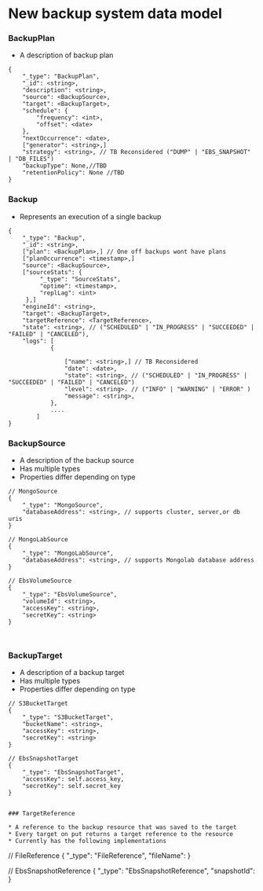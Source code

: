 # New backup system data model


### BackupPlan

* A description of backup plan

```
{
    "_type": "BackupPlan",
    "_id": <string>,
    "description": <string>,
    "source": <BackupSource>,
    "target": <BackupTarget>,
    "schedule": {
        "frequency": <int>,
        "offset": <date>
    },
    "nextOccurrence": <date>,
    ["generator": <string>,]
    "strategy": <string>, // TB Reconsidered ("DUMP" | "EBS_SNAPSHOT" | "DB_FILES")
    "backupType": None,//TBD
    "retentionPolicy": None //TBD
}
```

### Backup

* Represents an execution of a single backup

```
{
    "_type": "Backup",
    "_id": <string>,
    ["plan": <BackupPlan>,] // One off backups wont have plans
    ["planOccurrence": <timestamp>,] 
    "source": <BackupSource>,
    ["sourceStats": {
         "_type": "SourceStats",
         "optime": <timestamp>,
         "replLag": <int>
     },]
    "engineId": <string>,
    "target": <BackupTarget>,
    "targetReference": <TargetReference>,
    "state": <string>, // ("SCHEDULED" | "IN_PROGRESS" | "SUCCEEDED" | "FAILED" | "CANCELED"),
    "logs": [
            {

                ["name": <string>,] // TB Reconsidered
                "date": <date>,
                "state": <string>, // ("SCHEDULED" | "IN_PROGRESS" | "SUCCEEDED" | "FAILED" | "CANCELED")
                "level": <string>. // ("INFO" | "WARNING" | "ERROR" )
                "message": <string>,
            },
            ....
        ]
}
```

### BackupSource

* A description of the backup source
* Has multiple types
* Properties differ depending on type

```
// MongoSource
{
    "_type": "MongoSource",
    "databaseAddress": <string>, // supports cluster, server,or db uris
}

// MongoLabSource
{
    "_type": "MongoLabSource",
    "databaseAddress": <string>, // supports Mongolab database address
}

// EbsVolumeSource
{
    "_type": "EbsVolumeSource",
    "volumeId": <string>,
    "accessKey": <string>,
    "secretKey": <string>
}



```

### BackupTarget

* A description of a backup target
* Has multiple types
* Properties differ depending on type

```
// S3BucketTarget
{
    "_type": "S3BucketTarget",
    "bucketName": <string>,
    "accessKey": <string>,
    "secretKey": <string>
}

// EbsSnapshotTarget
{
    "_type": "EbsSnapshotTarget",
    "accessKey": self.access_key,
    "secretKey": self.secret_key
}
```

```

### TargetReference

* A reference to the backup resource that was saved to the target
* Every target on put returns a target reference to the resource
* Currently has the following implementations
```
// FileReference
{
    "_type": "FileReference",
    "fileName": <string>
}

// EbsSnapshotReference
{
    "_type": "EbsSnapshotReference",
    "snapshotId": <string>
}
```
